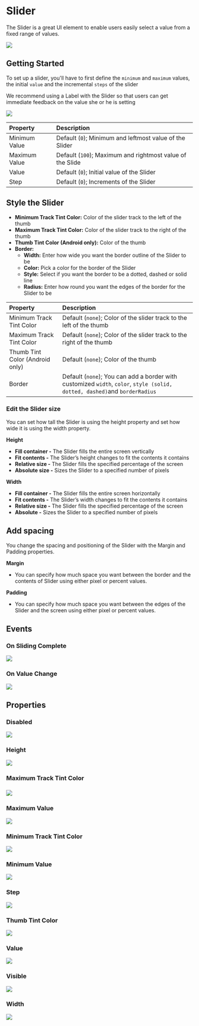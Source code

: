 # Slider

The Slider is a great UI element to enable users easily select a value from a fixed range of values.

![](.gitbook/assets/slider-fig-2.png)

## Getting Started

To set up a slider, you'll have to first define the `minimum` and `maximum` values, the initial `value` and the incremental `steps` of the slider

We recommend using a Label with the Slider so that users can get immediate feedback on the value she or he is setting

![](.gitbook/assets/slider-fig-1.png)

| Property | Description |
| :--- | :--- |
| Minimum Value | Default \(`0`\); Minimum and leftmost value of the Slider |
| Maximum Value | Default \(`100`\); Maximum and rightmost value of the Slide |
| Value | Default \(`0`\); Initial value of the Slider |
| Step | Default \(`0`\); Increments of the Slider |

## Style the Slider

* **Minimum Track Tint Color:** Color of the slider track to the left of the thumb
* **Maximum Track Tint Color:** Color of the slider track to the right of the thumb
* **Thumb Tint Color \(Android only\):** Color of the thumb
* **Border:** 
  * **Width:** Enter how wide you want the border outline of the Slider to be
  * **Color:** Pick a color for the border of the Slider
  * **Style:** Select if you want the border to be a dotted, dashed or solid line
  * **Radius:** Enter how round you want the edges of the border for the Slider to be

| Property | Description |
| :--- | :--- |
| Minimum Track Tint Color | Default \(`none`\); Color of the slider track to the left of the thumb |
| Maximum Track Tint Color | Default \(`none`\); Color of the slider track to the right of the thumb |
| Thumb Tint Color \(Android only\) | Default \(`none`\); Color of the thumb |
| Border | Default \(`none`\); You can add a border with customized `width`, `color`, `style (solid, dotted, dashed)`and `borderRadius` |

### Edit the Slider size

You can set how tall the Slider is using the height property and set how wide it is using the width property.

**Height**

* **Fill container -** The Slider fills the entire screen vertically
* **Fit contents -** The Slider’s height changes to fit the contents it contains
* **Relative size -** The Slider fills the specified percentage of the screen
* **Absolute size -** Sizes the Slider to a specified number of pixels

**Width**

* **Fill container -** The Slider fills the entire screen horizontally
* **Fit contents -** The Slider’s width changes to fit the contents it contains
* **Relative size -** The Slider fills the specified percentage of the screen
* **Absolute -** Sizes the Slider to a specified number of pixels

## Add spacing

You change the spacing and positioning of the Slider with the Margin and Padding properties.

**Margin**

* You can specify how much space you want between the border and the contents of Slider using either pixel or percent values.

**Padding**

* You can specify how much space you want between the edges of the Slider and the screen using either pixel or percent values.

## Events 

### On Sliding Complete

![](.gitbook/assets/on_sliding_complete.png)

### On Value Change

![](.gitbook/assets/on_value_change.png)

## Properties

### Disabled 

![](.gitbook/assets/disabled%20%282%29.png)

### Height 

![](.gitbook/assets/height%20%287%29.png)

### Maximum Track Tint Color

###  

![](.gitbook/assets/max_track_tint_color.png)

### Maximum Value

![](.gitbook/assets/max_value.png)

### Minimum Track Tint Color 

![](.gitbook/assets/min_track_tint_color.png)

### Minimum Value

![](.gitbook/assets/min_value.png)

### Step 

![](.gitbook/assets/step.png)

### Thumb Tint Color 

![](.gitbook/assets/thumb_tint_color%20%282%29.png)

### Value 

![](.gitbook/assets/value%20%281%29.png)

### Visible 

![](.gitbook/assets/visible%20%287%29.png)

### Width

![](.gitbook/assets/width%20%287%29.png)

